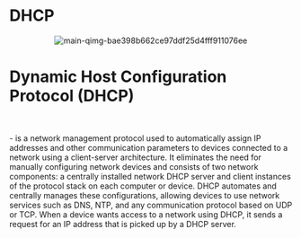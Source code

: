 # DHCP

<div align="center">
  
![main-qimg-bae398b662ce97ddf25d4fff911076ee](https://github.com/Hasul79/Windows_server-Active_Directory/assets/95657084/0d4cc1cb-2aad-407e-bcd4-dc86c783c53c)

</div>
<h1> Dynamic Host Configuration Protocol (DHCP) </h1>
<br/>
<p>-  is a network management protocol used to automatically assign IP addresses and other communication parameters to devices connected to a network using a client-server architecture. It eliminates the need for manually configuring network devices and consists of two network components: a centrally installed network DHCP server and client instances of the protocol stack on each computer or device. DHCP automates and centrally manages these configurations, allowing devices to use network services such as DNS, NTP, and any communication protocol based on UDP or TCP. When a device wants access to a network using DHCP, it sends a request for an IP address that is picked up by a DHCP server.  </p>

